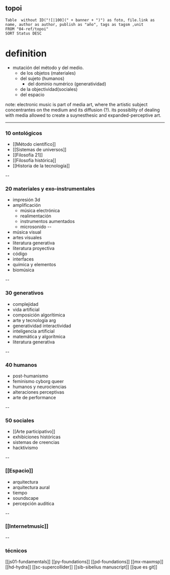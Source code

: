 
## topoi

```dataview
Table  without ID("![|100](" + banner + ")") as foto, file.link as name, author as author, publish as "año", tags as tagsm ,unit
FROM "04-ref/topoi"
SORT Status DESC
```


# definition

- mutación del método y del medio.
	- de los objetos (materiales)
	- del sujeto (humanos)
		- del dominio numérico (generatividad)
	- de la objectividad(sociales)
	- del espacio

note: electronic music is part of media art, where the artistic subject concentrantes on the medium and its diffusion (?).  its possiblity of dealing with media allowed to create a suynesthesic and expanded-perceptive art.


---
 ### 10 ontológicos
 
  - [[Método científico]]
 - [[Sistemas de universos]]
- [[Filosofía 21]]
- [[Filosofía histórica]]
- [[Historia de la tecnología]]

--
### 20 materiales y exo-instrumentales
- impresión 3d
- amplificación
	- música electrónica
	- realimentación
	- instrumentos aumentados
	- microsonido
--
- música visual
- artes visuales
- literatura generativa
- literatura proyectiva
- código
- interfaces
- química y elementos
- biomúsica

--
  
###  30 generativos
  
  - complejidad 
  - vida artificial 
  - composición algorítimica 
  - arte y tecnología arg
  - generatividad interactividad 
  - inteligencia artificial 
  - matemática y  algorítmica 
  - literatura generativa
  
--


 ### 40 humanos
 -  post-humanismo 
  - feminismo cyborg queer 
 -  humanos y neurociencias 
  - alteraciones perceptivas 
-  arte de performance

--
  ### 50 sociales
  - [[Arte participativo]]
  - exhibiciones históricas  
  - sistemas de creencias
  - hacktivismo 

--

  ### [[Espacio]]
  
- arquitectura 
 - arquitectura aural 
-  tiempo 
-  soundscape 
- percepción auditica 

--
###  [[Internetmusic]]	  

--

### técnicos
[[js01-fundamentals]]
[[py-foundations]]
[[pd-foundations]]
[[mx-maxmsp]]
[[hd-hydra]]
[[sc-supercollider]]
[[sib-sibelius manuscript]]
[[que es git]]
